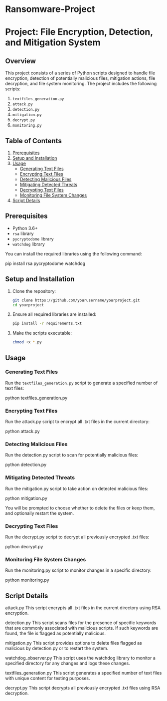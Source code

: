 # Ransomware-Project

# Project: File Encryption, Detection, and Mitigation System

## Overview

This project consists of a series of Python scripts designed to handle file encryption, detection of potentially malicious files, mitigation actions, file decryption, and file system monitoring. The project includes the following scripts:

1. `textfiles_generation.py`
2. `attack.py`
3. `detection.py`
4. `mitigation.py`
5. `decrypt.py`
6. `monitoring.py`
   
## Table of Contents

1. [Prerequisites](#prerequisites)
2. [Setup and Installation](#setup-and-installation)
3. [Usage](#usage)
    - [Generating Text Files](#generating-text-files)
    - [Encrypting Text Files](#encrypting-text-files)
    - [Detecting Malicious Files](#detecting-malicious-files)
    - [Mitigating Detected Threats](#mitigating-detected-threats)
    - [Decrypting Text Files](#decrypting-text-files)
    - [Monitoring File System Changes](#monitoring-file-system-changes)
4. [Script Details](#scriptdetails)


## Prerequisites

- Python 3.6+
- `rsa` library
- `pycryptodome` library
- `watchdog` library

You can install the required libraries using the following command:

pip install rsa pycryptodome watchdog


## Setup and Installation

1. Clone the repository:
    ```sh
    git clone https://github.com/yourusername/yourproject.git
    cd yourproject
    ```

2. Ensure all required libraries are installed:
    ```sh
    pip install -r requirements.txt
    ```

3. Make the scripts executable:
    ```sh
    chmod +x *.py
    ```

## Usage

### Generating Text Files
Run the `textfiles_generation.py` script to generate a specified number of text files:

python textfiles_generation.py

### Encrypting Text Files
Run the attack.py script to encrypt all .txt files in the current directory:

python attack.py

### Detecting Malicious Files
Run the detection.py script to scan for potentially malicious files:

python detection.py

### Mitigating Detected Threats
Run the mitigation.py script to take action on detected malicious files:

python mitigation.py

You will be prompted to choose whether to delete the files or keep them, and optionally restart the system.

### Decrypting Text Files
Run the decrypt.py script to decrypt all previously encrypted .txt files:

python decrypt.py

### Monitoring File System Changes
Run the monitoring.py script to monitor changes in a specific directory:

python monitoring.py

## Script Details
attack.py
This script encrypts all .txt files in the current directory using RSA encryption.

detection.py
This script scans files for the presence of specific keywords that are commonly associated with malicious scripts. If such keywords are found, the file is flagged as potentially malicious.

mitigation.py
This script provides options to delete files flagged as malicious by detection.py or to restart the system.

watchdog_observer.py
This script uses the watchdog library to monitor a specified directory for any changes and logs these changes.

textfiles_generation.py
This script generates a specified number of text files with unique content for testing purposes.

decrypt.py
This script decrypts all previously encrypted .txt files using RSA decryption.
